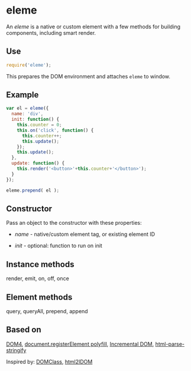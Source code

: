 # eleme

An *eleme* is a native or custom element with a few methods for building components, including smart render.

## Use

~~~javascript
require('eleme');
~~~

This prepares the DOM environment and attaches `eleme` to window.

## Example

~~~javascript
var el = eleme({
  name: 'div',
  init: function() {
    this.counter = 0;
    this.on('click', function() {
      this.counter++;
      this.update();
    });
    this.update();
  },
  update: function() {
    this.render('<button>'+this.counter+'</button>');
  }
});

eleme.prepend( el );
~~~

## Constructor

Pass an object to the constructor with these properties:

- *name* - native/custom element tag, or existing element ID

- *init* - optional: function to run on init

## Instance methods

render, emit, on, off, once

## Element methods

query, queryAll, prepend, append

## Based on

[DOM4](https://github.com/WebReflection/dom4), [document.registerElement polyfill](https://github.com/WebReflection/document-register-element), [Incremental DOM](https://github.com/google/incremental-dom), [html-parse-stringify](https://github.com/henrikjoreteg/html-parse-stringify)

Inspired by: [DOMClass](https://github.com/WebReflection/dom-class), [html2IDOM](https://github.com/ericponto/html2IDOM)
